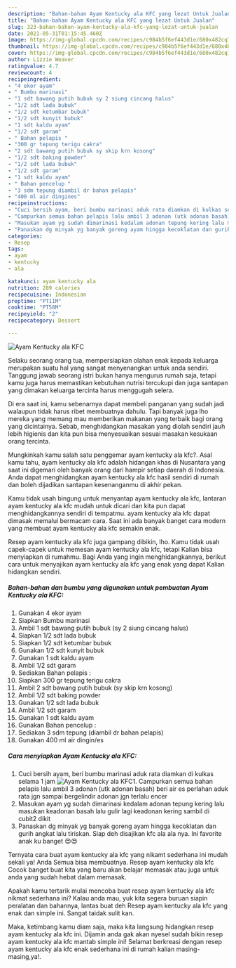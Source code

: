 ```yaml
---
description: "Bahan-bahan Ayam Kentucky ala KFC yang lezat Untuk Jualan"
title: "Bahan-bahan Ayam Kentucky ala KFC yang lezat Untuk Jualan"
slug: 323-bahan-bahan-ayam-kentucky-ala-kfc-yang-lezat-untuk-jualan
date: 2021-05-31T01:15:45.460Z
image: https://img-global.cpcdn.com/recipes/c984b5f6ef443d1e/680x482cq70/ayam-kentucky-ala-kfc-foto-resep-utama.jpg
thumbnail: https://img-global.cpcdn.com/recipes/c984b5f6ef443d1e/680x482cq70/ayam-kentucky-ala-kfc-foto-resep-utama.jpg
cover: https://img-global.cpcdn.com/recipes/c984b5f6ef443d1e/680x482cq70/ayam-kentucky-ala-kfc-foto-resep-utama.jpg
author: Lizzie Weaver
ratingvalue: 4.7
reviewcount: 4
recipeingredient:
- "4 ekor ayam"
- " Bumbu marinasi"
- "1 sdt bawang putih bubuk sy 2 siung cincang halus"
- "1/2 sdt lada bubuk"
- "1/2 sdt ketumbar bubuk"
- "1/2 sdt kunyit bubuk"
- "1 sdt kaldu ayam"
- "1/2 sdt garam"
- " Bahan pelapis "
- "300 gr tepung terigu cakra"
- "2 sdt bawang putih bubuk sy skip krn kosong"
- "1/2 sdt baking powder"
- "1/2 sdt lada bubuk"
- "1/2 sdt garam"
- "1 sdt kaldu ayam"
- " Bahan pencelup "
- "3 sdm tepung diambil dr bahan pelapis"
- "400 ml air dingines"
recipeinstructions:
- "Cuci bersih ayam, beri bumbu marinasi aduk rata diamkan di kulkas selama 1 jam"
- "Campurkan semua bahan pelapis lalu ambil 3 adonan (utk adonan basah) beri air es perlahan aduk rata jgn sampai bergelindir adonan jgn terlalu encer"
- "Masukan ayam yg sudah dimarinasi kedalam adonan tepung kering lalu masukan keadonan basah lalu gulir lagi keadonan kering sambil di cubit2 dikit"
- "Panaskan dg minyak yg banyak goreng ayam hingga kecoklatan dan gurih angkat lalu tiriskan. Siap deh disajikan kfc ala ala nya. Ini favorite anak ku banget 😍😍"
categories:
- Resep
tags:
- ayam
- kentucky
- ala

katakunci: ayam kentucky ala 
nutrition: 289 calories
recipecuisine: Indonesian
preptime: "PT11M"
cooktime: "PT58M"
recipeyield: "2"
recipecategory: Dessert

---
```



![Ayam Kentucky ala KFC](https://img-global.cpcdn.com/recipes/c984b5f6ef443d1e/680x482cq70/ayam-kentucky-ala-kfc-foto-resep-utama.jpg)

Selaku seorang orang tua, mempersiapkan olahan enak kepada keluarga merupakan suatu hal yang sangat menyenangkan untuk anda sendiri. Tanggung jawab seorang istri bukan hanya mengurus rumah saja, tetapi kamu juga harus memastikan kebutuhan nutrisi tercukupi dan juga santapan yang dimakan keluarga tercinta harus menggugah selera.

Di era  saat ini, kamu sebenarnya dapat membeli panganan yang sudah jadi walaupun tidak harus ribet membuatnya dahulu. Tapi banyak juga lho mereka yang memang mau memberikan makanan yang terbaik bagi orang yang dicintainya. Sebab, menghidangkan masakan yang diolah sendiri jauh lebih higienis dan kita pun bisa menyesuaikan sesuai masakan kesukaan orang tercinta. 



Mungkinkah kamu salah satu penggemar ayam kentucky ala kfc?. Asal kamu tahu, ayam kentucky ala kfc adalah hidangan khas di Nusantara yang saat ini digemari oleh banyak orang dari hampir setiap daerah di Indonesia. Anda dapat menghidangkan ayam kentucky ala kfc hasil sendiri di rumah dan boleh dijadikan santapan kesenanganmu di akhir pekan.

Kamu tidak usah bingung untuk menyantap ayam kentucky ala kfc, lantaran ayam kentucky ala kfc mudah untuk dicari dan kita pun dapat menghidangkannya sendiri di tempatmu. ayam kentucky ala kfc dapat dimasak memalui bermacam cara. Saat ini ada banyak banget cara modern yang membuat ayam kentucky ala kfc semakin enak.

Resep ayam kentucky ala kfc juga gampang dibikin, lho. Kamu tidak usah capek-capek untuk memesan ayam kentucky ala kfc, tetapi Kalian bisa menyiapkan di rumahmu. Bagi Anda yang ingin menghidangkannya, berikut cara untuk menyajikan ayam kentucky ala kfc yang enak yang dapat Kalian hidangkan sendiri.

<!--inarticleads1-->

##### Bahan-bahan dan bumbu yang digunakan untuk pembuatan Ayam Kentucky ala KFC:

1. Gunakan 4 ekor ayam
1. Siapkan  Bumbu marinasi
1. Ambil 1 sdt bawang putih bubuk (sy 2 siung cincang halus)
1. Siapkan 1/2 sdt lada bubuk
1. Siapkan 1/2 sdt ketumbar bubuk
1. Gunakan 1/2 sdt kunyit bubuk
1. Gunakan 1 sdt kaldu ayam
1. Ambil 1/2 sdt garam
1. Sediakan  Bahan pelapis :
1. Siapkan 300 gr tepung terigu cakra
1. Ambil 2 sdt bawang putih bubuk (sy skip krn kosong)
1. Ambil 1/2 sdt baking powder
1. Gunakan 1/2 sdt lada bubuk
1. Ambil 1/2 sdt garam
1. Gunakan 1 sdt kaldu ayam
1. Gunakan  Bahan pencelup :
1. Sediakan 3 sdm tepung (diambil dr bahan pelapis)
1. Gunakan 400 ml air dingin/es




<!--inarticleads2-->

##### Cara menyiapkan Ayam Kentucky ala KFC:

1. Cuci bersih ayam, beri bumbu marinasi aduk rata diamkan di kulkas selama 1 jam
<img src="https://img-global.cpcdn.com/steps/816566585a654b05/160x128cq70/ayam-kentucky-ala-kfc-langkah-memasak-1-foto.jpg" alt="Ayam Kentucky ala KFC">1. Campurkan semua bahan pelapis lalu ambil 3 adonan (utk adonan basah) beri air es perlahan aduk rata jgn sampai bergelindir adonan jgn terlalu encer
1. Masukan ayam yg sudah dimarinasi kedalam adonan tepung kering lalu masukan keadonan basah lalu gulir lagi keadonan kering sambil di cubit2 dikit
1. Panaskan dg minyak yg banyak goreng ayam hingga kecoklatan dan gurih angkat lalu tiriskan. Siap deh disajikan kfc ala ala nya. Ini favorite anak ku banget 😍😍




Ternyata cara buat ayam kentucky ala kfc yang nikamt sederhana ini mudah sekali ya! Anda Semua bisa membuatnya. Resep ayam kentucky ala kfc Cocok banget buat kita yang baru akan belajar memasak atau juga untuk anda yang sudah hebat dalam memasak.

Apakah kamu tertarik mulai mencoba buat resep ayam kentucky ala kfc nikmat sederhana ini? Kalau anda mau, yuk kita segera buruan siapin peralatan dan bahannya, lantas buat deh Resep ayam kentucky ala kfc yang enak dan simple ini. Sangat taidak sulit kan. 

Maka, ketimbang kamu diam saja, maka kita langsung hidangkan resep ayam kentucky ala kfc ini. Dijamin anda gak akan nyesel sudah bikin resep ayam kentucky ala kfc mantab simple ini! Selamat berkreasi dengan resep ayam kentucky ala kfc enak sederhana ini di rumah kalian masing-masing,ya!.

